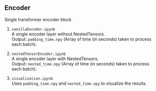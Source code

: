 ## Encoder

Single transformer encoder block

1. `vanillaEncoder.ipynb`  
   A single encoder layer without NestedTensors.  
   Output: `padding_time.npy` (Array of time (in seconds) taken to process each batch).

2. `nestedTensorEncoder.ipynb`  
   A single encoder layer with NestedTensors.  
   Output: `nested_time.npy` (Array of time (in seconds) taken to process each batch).

3. `visualization.ipynb`  
   Uses `padding_time.npy` and `nested_time.npy` to visualize the results.
